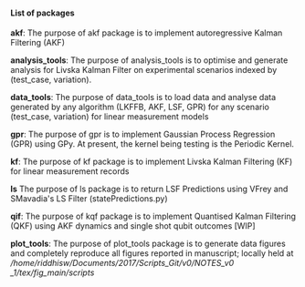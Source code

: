 #### List of packages
**akf**: The purpose of akf package is to implement autoregressive Kalman Filtering (AKF) 

**analysis_tools**: The purpose of analysis_tools is to optimise and generate analysis for Livska
Kalman Filter on experimental scenarios indexed by (test_case, variation). 

**data_tools**: The purpose of data_tools is to load data and analyse data generated by any algorithm (LKFFB, AKF, LSF, GPR) for any scenario (test_case, variation) for linear measurement models

**gpr**: The purpose of gpr is to implement Gaussian Process Regression (GPR) using GPy.
At present, the kernel being testing is the Periodic Kernel.

**kf**: The purpose of kf package is to implement Livska Kalman Filtering (KF) for linear measurement records

**ls** The purpose of ls package is to return LSF Predictions using VFrey and SMavadia's LS Filter (statePredictions.py)

**qif**: The purpose of kqf package is to implement Quantised Kalman Filtering (QKF) using AKF dynamics and single shot qubit outcomes [WIP]

**plot_tools**: The purpose of plot_tools package is to generate data figures and completely reproduce all figures reported in manuscript; locally held at */home/riddhisw/Documents/2017/Scripts_Git/v0/NOTES_v0 _1/tex/fig_main/scripts*
